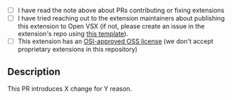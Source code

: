 <!--

### For extension authors

`publish-extensions` exists to seed the Open VSX marketplace, and also serves as a place for extensions that cannot feasibly be published directly by the extensions authors. In the long-run it is better for extension owners to publish their own plugins because:

1. Any future issues (features/bugs) with any published extensions in Open VSX will be directed to their original repo/source-control, and not confused with this repo publish-extensions.
2. Extensions published by official authors are shown within the Open VSX marketplace as such. Whereas extensions published via publish-extensions display a warning that the publisher (this repository) is not the official author.
3. Extension owners who publish their own extensions get greater flexibility on the publishing/release process, therefore ensure more accuracy/stability. For instance, in some cases publish-extensions has build steps within this repository, which can cause some uploaded plugin versions to break (e.g. if a plugin build step changes).

If you are the author of the extension being raised in this PR, please first consider directly publishing the extension yourself. You can refer to our [direct publish setup](docs/direct_publish_setup.md) doc for a guide on how to publish your plugin to Open VSX.

### For community contributors

For the sake of efficiency and simplicity, the easiest way to publish an extension is by having it published by its maintainers, for more info about this please refer to the [README](https://github.com/open-vsx/publish-extensions#when-to-add-an-extension). If the authors are open to publish the extension to Open VSX, you can help them by contributing a GitHub Action using our handy-dandy [direct publish setup](docs/direct_publish_setup.md) doc.

 - If the extension is unmaintained, please create an issue for it instead.

For Work In Progress Pull Requests, please use the Draft PR feature,
see https://github.blog/2019-02-14-introducing-draft-pull-requests/ for further details.

-->

- [ ] I have read the note above about PRs contributing or fixing extensions
- [ ] I have tried reaching out to the extension maintainers about publishing this extension to Open VSX (if not, please create an issue in the extension's repo using [this template](https://github.com/open-vsx/publish-extensions/blob/HEAD/docs/external_contribution_request.md)).
- [ ] This extension has an [OSI-approved OSS license](https://opensource.org/licenses) (we don't accept proprietary extensions in this repository)

## Description

<!-- Please do not leave this blank -->

This PR introduces X change for Y reason.
